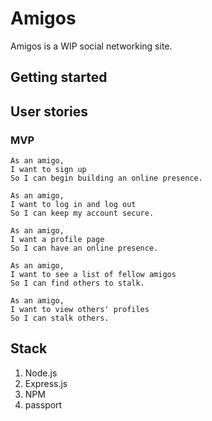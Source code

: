 # Amigos

Amigos is a WIP social networking site.

## Getting started

## User stories

### MVP

```
As an amigo,
I want to sign up
So I can begin building an online presence.

As an amigo,
I want to log in and log out
So I can keep my account secure.

As an amigo,
I want a profile page
So I can have an online presence.

As an amigo,
I want to see a list of fellow amigos
So I can find others to stalk.

As an amigo,
I want to view others' profiles
So I can stalk others.
```

## Stack

1. Node.js
2. Express.js
3. NPM
4. passport

